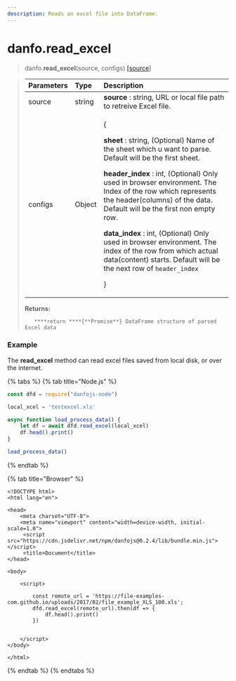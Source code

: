 ```yaml
---
description: Reads an excel file into DataFrame.
---
```


# danfo.read\_excel

> danfo.**read\_excel**\(source, configs\) [\[source](https://github.com/opensource9ja/danfojs/blob/849d14c8e7fa79bce4ffa9d0d177639047313520/danfojs/src/io/reader.js#L89)\]

> <table>
>   <thead>
>     <tr>
>       <th style="text-align:left">Parameters</th>
>       <th style="text-align:left">Type</th>
>       <th style="text-align:left">Description</th>
>     </tr>
>   </thead>
>   <tbody>
>     <tr>
>       <td style="text-align:left">source</td>
>       <td style="text-align:left">string</td>
>       <td style="text-align:left"><b>source</b> : string, URL or local file path to retreive Excel file.</td>
>     </tr>
>     <tr>
>       <td style="text-align:left">configs</td>
>       <td style="text-align:left">Object</td>
>       <td style="text-align:left">
>         <p>{</p>
>         <p><b>sheet</b> : string, (Optional) Name of the sheet which u want to parse.
>           Default will be the first sheet.</p>
>         <p><b>header_index</b> : int, (Optional) Only used in browser environment.
>           The Index of the row which represents the header(columns) of the data.
>           Default will be the first non empty row.</p>
>         <p><b>data_index</b> : int, (Optional) Only used in browser environment. The
>           index of the row from which actual data(content) starts. Default will be
>           the next row of <code>header_index</code>
>         </p>
>         <p>}</p>
>       </td>
>     </tr>
>   </tbody>
> </table>
>
> **Returns:**
>
>        ****return ****{**Promise**} DataFrame structure of parsed Excel data

### Example

The **read\_excel** method can read excel files saved from local disk, or over the internet.

{% tabs %}
{% tab title="Node.js" %}
```javascript
const dfd = require("danfojs-node")

local_xcel = 'testexcel.xls'

async function load_process_data() {
    let df = await dfd.read_excel(local_xcel)
    df.head().print()
}

load_process_data()
```
{% endtab %}

{% tab title="Browser" %}
```markup
<!DOCTYPE html>
<html lang="en">

<head>
    <meta charset="UTF-8">
    <meta name="viewport" content="width=device-width, initial-scale=1.0">
     <script src="https://cdn.jsdelivr.net/npm/danfojs@0.2.4/lib/bundle.min.js"></script>
     <title>Document</title>
</head>

<body>

    <script>

        const remote_url = 'https://file-examples-com.github.io/uploads/2017/02/file_example_XLS_100.xls';
        dfd.read_excel(remote_url).then(df => {
            df.head().print()
        })

         
    </script>
</body>

</html>

```
{% endtab %}
{% endtabs %}

